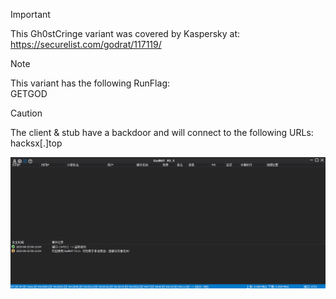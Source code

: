 > [!IMPORTANT]
> This Gh0stCringe variant was covered by Kaspersky at:  
> https://securelist.com/godrat/117119/  

> [!NOTE]  
> This variant has the following RunFlag:  
> GETGOD  

> [!CAUTION]
> The client & stub have a backdoor and will connect to the following URLs:  
> hacksx[.]top  

![Screenshot](https://raw.githubusercontent.com/Cryakl/Ultimate-RAT-Collection/refs/heads/main/Gh0stCringe/GodRAT%20V3.5/Screenshot.png)
